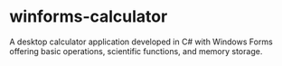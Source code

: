# winforms-calculator
A desktop calculator application developed in C# with Windows Forms offering basic operations, scientific functions, and memory storage.
